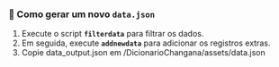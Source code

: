 ### 🔧 Como gerar um novo `data.json`

1. Execute o script **`filterdata`** para filtrar os dados.
2. Em seguida, execute **`addnewdata`** para adicionar os registros extras.
3. Copie data_output.json em /DicionarioChangana/assets/data.json
